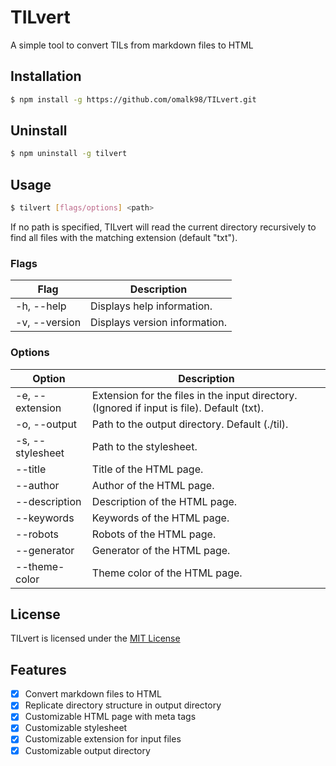 # TILvert

A simple tool to convert TILs from markdown files to HTML

## Installation

```bash
$ npm install -g https://github.com/omalk98/TILvert.git
```

## Uninstall

```bash
$ npm uninstall -g tilvert
```

## Usage

```bash
$ tilvert [flags/options] <path>
```

If no path is specified, TILvert will read the current directory recursively to find all files with the matching extension (default "txt").

### Flags

| Flag          | Description                   |
| ------------- | ----------------------------- |
| -h, --help    | Displays help information.    |
| -v, --version | Displays version information. |

### Options

| Option           | Description                                                                                |
| ---------------- | ------------------------------------------------------------------------------------------ |
| -e, --extension  | Extension for the files in the input directory. (Ignored if input is file). Default (txt). |
| -o, --output     | Path to the output directory. Default (./til).                                             |
| -s, --stylesheet | Path to the stylesheet.                                                                    |
| --title          | Title of the HTML page.                                                                    |
| --author         | Author of the HTML page.                                                                   |
| --description    | Description of the HTML page.                                                              |
| --keywords       | Keywords of the HTML page.                                                                 |
| --robots         | Robots of the HTML page.                                                                   |
| --generator      | Generator of the HTML page.                                                                |
| --theme-color    | Theme color of the HTML page.                                                              |

## License

TILvert is licensed under the [MIT License](https://mit-license.org/)

## Features

- [x] Convert markdown files to HTML
- [x] Replicate directory structure in output directory
- [x] Customizable HTML page with meta tags
- [x] Customizable stylesheet
- [x] Customizable extension for input files
- [x] Customizable output directory
